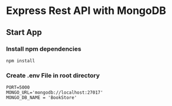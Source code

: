 # Express Rest API with MongoDB

## Start App
### Install npm dependencies
```
npm install
```
### Create .env File in root directory
```
PORT=5000
MONGO_URL='mongodb://localhost:27017'
MONGO_DB_NAME = 'BookStore'
```
